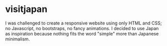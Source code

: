 # visitjapan
I was challenged to create a responsive website using only HTML and CSS; no Javascript, no bootstraps, no fancy animations. I decided to use Japan as inspiration because nothing fits the word "simple" more than Japanese minimalism. 

